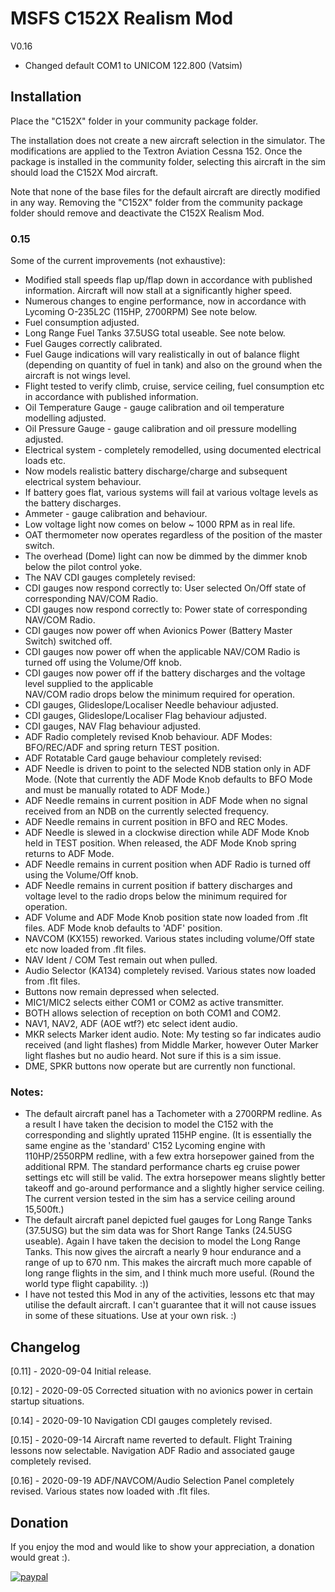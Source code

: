 # MSFS C152X Realism Mod
V0.16
- Changed default COM1 to UNICOM 122.800 (Vatsim)

## Installation
Place the "C152X" folder in your community package folder.

The installation does not create a new aircraft selection in the simulator.  The modifications are applied to the Textron Aviation Cessna 152.  Once the package is installed in the community folder, selecting this aircraft in the sim should load the C152X Mod aircraft.   

Note that none of the base files for the default aircraft are directly modified in any way.  Removing the "C152X" folder from the community package folder should remove and deactivate the C152X Realism Mod.

### 0.15
Some of the current improvements (not exhaustive):
- Modified stall speeds flap up/flap down in accordance with published information.  Aircraft will now stall at a significantly higher speed.
- Numerous changes to engine performance, now in accordance with Lycoming O-235L2C (115HP, 2700RPM) See note below.
- Fuel consumption adjusted.
- Long Range Fuel Tanks 37.5USG total useable. See note below.
- Fuel Gauges correctly calibrated.
- Fuel Gauge indications will vary realistically in out of balance flight (depending on quantity of fuel in tank) and also on the ground when the aircraft is not wings level.
- Flight tested to verify climb, cruise, service ceiling, fuel consumption etc in accordance with published information.
- Oil Temperature Gauge - gauge calibration and oil temperature modelling adjusted.
- Oil Pressure Gauge - gauge calibration and oil pressure modelling adjusted.
- Electrical system - completely remodelled, using documented electrical loads etc.
- Now models realistic battery discharge/charge and subsequent electrical system behaviour. 
- If battery goes flat, various systems will fail at various voltage levels as the battery discharges.
- Ammeter - gauge calibration and behaviour.
- Low voltage light now comes on below ~ 1000 RPM as in real life.
- OAT thermometer now operates regardless of the position of the master switch.
- The overhead (Dome) light can now be dimmed by the dimmer knob below the pilot control yoke.
- The NAV CDI gauges completely revised:
- CDI gauges now respond correctly to: User selected On/Off state of corresponding NAV/COM Radio.
- CDI gauges now respond correctly to:	Power state of corresponding NAV/COM Radio.	
- CDI gauges now power off when Avionics Power (Battery Master Switch) switched off.
- CDI gauges now power off when the applicable NAV/COM Radio is turned off using the Volume/Off knob.
- CDI gauges now power off if the battery discharges and the voltage level supplied to the applicable	
	NAV/COM radio drops below the minimum required for operation.
- CDI gauges, Glideslope/Localiser Needle behaviour adjusted.
- CDI gauges, Glideslope/Localiser Flag behaviour adjusted.
- CDI gauges, NAV Flag behaviour adjusted.
- ADF Radio completely revised Knob behaviour. ADF Modes: BFO/REC/ADF and spring return TEST position.
- ADF Rotatable Card gauge behaviour completely revised:
- ADF Needle is driven to point to the selected NDB station only in ADF Mode. (Note that currently the ADF Mode Knob defaults to BFO Mode and must be manually rotated to ADF Mode.)
- ADF Needle remains in current position in ADF Mode when no signal received from an NDB on the currently selected frequency.
- ADF Needle remains in current position in BFO and REC Modes.
- ADF Needle is slewed in a clockwise direction while ADF Mode Knob held in TEST position.  When released, the ADF Mode Knob spring returns to ADF Mode.
- ADF Needle remains in current position when ADF Radio is turned off using the Volume/Off knob.
- ADF Needle remains in current position if battery discharges and voltage level to the radio drops below the minimum required for operation.
- ADF Volume and ADF Mode Knob position state now loaded from .flt files.  ADF Mode knob defaults to 'ADF' position.
- NAVCOM (KX155) reworked.  Various states including volume/Off state etc now loaded from .flt files.
- NAV Ident / COM Test remain out when pulled.  
- Audio Selector (KA134) completely revised.  Various states now loaded from .flt files.
- Buttons now remain depressed when selected.  
- MIC1/MIC2 selects either COM1 or COM2 as active transmitter.
- BOTH allows selection of reception on both COM1 and COM2.
- NAV1, NAV2, ADF (AOE wtf?) etc select ident audio.
- MKR selects Marker ident audio.  Note:  My testing so far indicates audio received (and light flashes) from Middle Marker, however Outer Marker light flashes but no audio heard.  Not sure if this is a sim issue.
- DME, SPKR buttons now operate but are currently non functional.

### Notes:  
 - The default aircraft panel has a Tachometer with a 2700RPM redline.  As a result I have taken the decision to model the C152 with the corresponding and slightly uprated 115HP engine.  (It is essentially the same engine as the 'standard' C152 Lycoming engine with 110HP/2550RPM redline, with a few extra horsepower gained from the additional RPM.  The standard performance charts eg cruise power settings etc will still be valid. The extra horsepower means slightly better takeoff and go-around performance and a slightly higher service ceiling.  The current version tested in the sim has a service ceiling around 15,500ft.)
 - The default aircraft panel depicted fuel gauges for Long Range Tanks (37.5USG) but the sim data was for Short Range Tanks (24.5USG useable). Again I have taken the decision to model the Long Range Tanks.  This now gives the aircraft a nearly 9 hour endurance and a range of up to 670 nm.  This makes the aircraft much more capable of long range flights in the sim, and I think much more useful.  (Round the world type flight capability. :))
- I have not tested this Mod in any of the activities, lessons etc that may utilise the default aircraft. I can't guarantee that it will not cause issues in some of these situations.  Use at your own risk. :)   

## Changelog
[0.11] - 2020-09-04
Initial release.

[0.12] - 2020-09-05
Corrected situation with no avionics power in certain startup situations.

[0.14] - 2020-09-10
Navigation CDI gauges completely revised.

[0.15] - 2020-09-14
Aircraft name reverted to default.  Flight Training lessons now selectable. 
Navigation ADF Radio and associated gauge completely revised.

[0.16] - 2020-09-19
ADF/NAVCOM/Audio Selection Panel completely revised.  Various states now loaded with .flt files. 

 
## Donation

If you enjoy the mod and would like to show your appreciation, a donation would great :).

[![paypal](https://www.paypalobjects.com/en_US/i/btn/btn_donateCC_LG.gif)](https://www.paypal.com/cgi-bin/webscr?cmd=_donations&business=WLG9J2FFWNH7Y&currency_code=USD)
